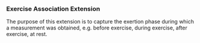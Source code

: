 ### Exercise Association Extension

The purpose of this extension is to capture the exertion phase during which a measurement was obtained, e.g. before exercise, during exercise, after exercise, at rest.
